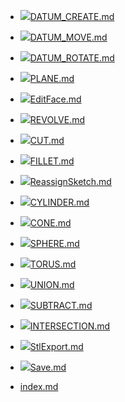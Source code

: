 - ![](../img/cad/datum32.png)[DATUM_CREATE.md](DATUM_CREATE.md "DATUM_CREATE.md")
- ![](../img/cad/datum-move32.png)[DATUM_MOVE.md](DATUM_MOVE.md "DATUM_MOVE.md")
- ![](../img/cad/datum-rotate32.png)[DATUM_ROTATE.md](DATUM_ROTATE.md "DATUM_ROTATE.md")
- ![](../img/cad/plane32.png)[PLANE.md](PLANE.md "PLANE.md")
- ![](../img/cad/face-edit96.pngg=32x32)[EditFace.md](EditFace.md "EditFace.md")
- ![](../img/cad/revolve32.png)[REVOLVE.md](REVOLVE.md "REVOLVE.md")
- ![](../img/cad/cut32.png)[CUT.md](CUT.md "CUT.md")
- ![](../img/cad/fillet32.png)[FILLET.md](FILLET.md "FILLET.md")


- ![](../img/cad/xxxxxxxx.png)[ReassignSketch.md](ReassignSketch.md "ReassignSketch.md")



- ![](../img/cad/cylinder32.png)[CYLINDER.md](CYLINDER.md "CYLINDER.md")
- ![](../img/cad/cone32.png)[CONE.md](CONE.md "CONE.md")
- ![](../img/cad/sphere32.png)[SPHERE.md](SPHERE.md "SPHERE.md")
- ![](../img/cad/torus32.png)[TORUS.md](TORUS.md "TORUS.md")



- ![](../img/cad/union32.png)[UNION.md](UNION.md "UNION.md")
- ![](../img/cad/subtract32.png)[SUBTRACT.md](SUBTRACT.md "SUBTRACT.md")
- ![](../img/cad/intersection32.png)[INTERSECTION.md](INTERSECTION.md "INTERSECTION.md")


- ![](../img/cad/stl32.png)[StlExport.md](StlExport.md "StlExport.md")
- ![](../img/cad/cone32.png)[Save.md](Save.md "Save.md")

- [index.md](index.md "index.md")
